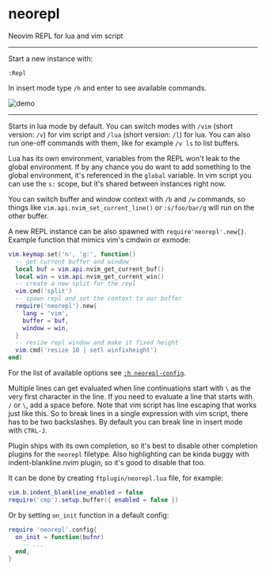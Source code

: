 # neorepl

Neovim REPL for lua and vim script

---

Start a new instance with:
```
:Repl
```

In insert mode type `/h` and enter to see available commands.

![demo](media/demo.gif)

---

Starts in lua mode by default. You can switch modes with `/vim` (short version:
`/v`) for vim script and `/lua` (short version: `/l`) for lua. You can also run
one-off commands with them, like for example `/v ls` to list buffers.

Lua has its own environment, variables from the REPL won't leak to the global
environment. If by any chance you do want to add something to the global
environment, it's referenced in the `global` variable. In vim script you can use
the `s:` scope, but it's shared between instances right now.

You can switch buffer and window context with `/b` and `/w` commands, so things
like `vim.api.nvim_set_current_line()` or `:s/foo/bar/g` will run on the other
buffer.

A new REPL instance can be also spawned with `require'neorepl'.new{}`. Example
function that mimics vim's cmdwin or exmode:
```lua
vim.keymap.set('n', 'g:', function()
  -- get current buffer and window
  local buf = vim.api.nvim_get_current_buf()
  local win = vim.api.nvim_get_current_win()
  -- create a new split for the repl
  vim.cmd('split')
  -- spawn repl and set the context to our buffer
  require('neorepl').new{
    lang = 'vim',
    buffer = buf,
    window = win,
  }
  -- resize repl window and make it fixed height
  vim.cmd('resize 10 | setl winfixheight')
end)
```

For the list of available options see [`:h neorepl-config`](doc/neorepl.txt).

Multiple lines can get evaluated when line continuations start with `\` as the
very first character in the line. If you need to evaluate a line that starts
with `/` or `\`, add a space before. Note that vim script has line escaping that
works just like this. So to break lines in a single expression with vim script,
there has to be two backslashes. By default you can break line in insert mode
with `CTRL-J`.

Plugin ships with its own completion, so it's best to disable other completion
plugins for the `neorepl` filetype. Also highlighting can be kinda buggy with
indent-blankline.nvim plugin, so it's good to disable that too.

It can be done by creating `ftplugin/neorepl.lua` file, for example:
```lua
vim.b.indent_blankline_enabled = false
require('cmp').setup.buffer({ enabled = false })
```

Or by setting `on_init` function in a default config:
```lua
require 'neorepl'.config{
  on_init = function(bufnr)
    -- ...
  end,
}
```
